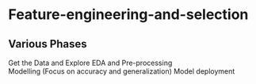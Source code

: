 # Feature-engineering-and-selection
Various Phases
---------------
Get the Data and Explore
EDA and Pre-processing  
Modelling (Focus on accuracy and generalization)
Model deployment
